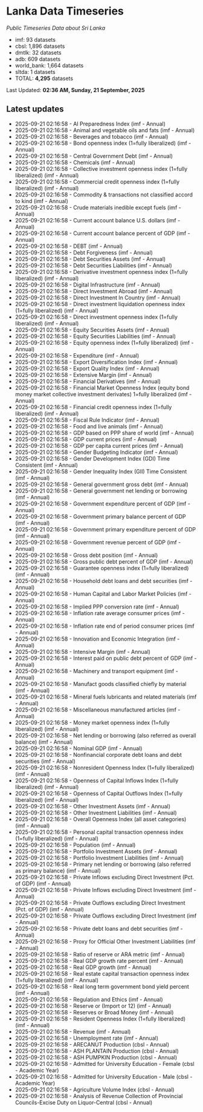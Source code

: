 # Lanka Data Timeseries
*Public Timeseries Data about Sri Lanka*

* imf: 93 datasets
* cbsl: 1,896 datasets
* dmtlk: 32 datasets
* adb: 609 datasets
* world_bank: 1,664 datasets
* sltda: 1 datasets
* TOTAL: **4,295** datasets

Last Updated: **02:36 AM, Sunday, 21 September, 2025**

## Latest updates

* 2025-09-21 02:16:58 - AI Preparedness Index (imf - Annual)
* 2025-09-21 02:16:58 - Animal and vegetable oils and fats (imf - Annual)
* 2025-09-21 02:16:58 - Beverages and tobacco (imf - Annual)
* 2025-09-21 02:16:58 - Bond openness index (1=fully liberalized) (imf - Annual)
* 2025-09-21 02:16:58 - Central Government Debt (imf - Annual)
* 2025-09-21 02:16:58 - Chemicals (imf - Annual)
* 2025-09-21 02:16:58 - Collective investment openness index (1=fully liberalized) (imf - Annual)
* 2025-09-21 02:16:58 - Commercial credit openness index (1=fully liberalized) (imf - Annual)
* 2025-09-21 02:16:58 - Commodity & transactions not classified accord to kind (imf - Annual)
* 2025-09-21 02:16:58 - Crude materials inedible except fuels (imf - Annual)
* 2025-09-21 02:16:58 - Current account balance U.S. dollars (imf - Annual)
* 2025-09-21 02:16:58 - Current account balance percent of GDP (imf - Annual)
* 2025-09-21 02:16:58 - DEBT (imf - Annual)
* 2025-09-21 02:16:58 - Debt Forgiveness (imf - Annual)
* 2025-09-21 02:16:58 - Debt Securities Assets (imf - Annual)
* 2025-09-21 02:16:58 - Debt Securities Liabilities (imf - Annual)
* 2025-09-21 02:16:58 - Derivative investment openness index (1=fully liberalized) (imf - Annual)
* 2025-09-21 02:16:58 - Digital Infrastructure (imf - Annual)
* 2025-09-21 02:16:58 - Direct Investment Abroad (imf - Annual)
* 2025-09-21 02:16:58 - Direct Investment In Country (imf - Annual)
* 2025-09-21 02:16:58 - Direct investment liquidation openness index (1=fully liberalized) (imf - Annual)
* 2025-09-21 02:16:58 - Direct investment openness index (1=fully liberalized) (imf - Annual)
* 2025-09-21 02:16:58 - Equity Securities Assets (imf - Annual)
* 2025-09-21 02:16:58 - Equity Securities Liabilities (imf - Annual)
* 2025-09-21 02:16:58 - Equity openness index (1=fully liberalized) (imf - Annual)
* 2025-09-21 02:16:58 - Expenditure (imf - Annual)
* 2025-09-21 02:16:58 - Export Diversification Index (imf - Annual)
* 2025-09-21 02:16:58 - Export Quality Index (imf - Annual)
* 2025-09-21 02:16:58 - Extensive Margin (imf - Annual)
* 2025-09-21 02:16:58 - Financial Derivatives (imf - Annual)
* 2025-09-21 02:16:58 - Financial Market Openness Index (equity bond money market collective investment derivates) 1=fully liberalized (imf - Annual)
* 2025-09-21 02:16:58 - Financial credit openness index (1=fully liberalized) (imf - Annual)
* 2025-09-21 02:16:58 - Fiscal Rule Indicator (imf - Annual)
* 2025-09-21 02:16:58 - Food and live animals (imf - Annual)
* 2025-09-21 02:16:58 - GDP based on PPP share of world (imf - Annual)
* 2025-09-21 02:16:58 - GDP current prices (imf - Annual)
* 2025-09-21 02:16:58 - GDP per capita current prices (imf - Annual)
* 2025-09-21 02:16:58 - Gender Budgeting Indicator (imf - Annual)
* 2025-09-21 02:16:58 - Gender Development Index (GDI) Time Consistent (imf - Annual)
* 2025-09-21 02:16:58 - Gender Inequality Index (GII) Time Consistent (imf - Annual)
* 2025-09-21 02:16:58 - General government gross debt (imf - Annual)
* 2025-09-21 02:16:58 - General government net lending or borrowing (imf - Annual)
* 2025-09-21 02:16:58 - Government expenditure percent of GDP (imf - Annual)
* 2025-09-21 02:16:58 - Government primary balance percent of GDP (imf - Annual)
* 2025-09-21 02:16:58 - Government primary expenditure percent of GDP (imf - Annual)
* 2025-09-21 02:16:58 - Government revenue percent of GDP (imf - Annual)
* 2025-09-21 02:16:58 - Gross debt position (imf - Annual)
* 2025-09-21 02:16:58 - Gross public debt percent of GDP (imf - Annual)
* 2025-09-21 02:16:58 - Guarantee openness index (1=fully liberalized) (imf - Annual)
* 2025-09-21 02:16:58 - Household debt loans and debt securities (imf - Annual)
* 2025-09-21 02:16:58 - Human Capital and Labor Market Policies (imf - Annual)
* 2025-09-21 02:16:58 - Implied PPP conversion rate (imf - Annual)
* 2025-09-21 02:16:58 - Inflation rate average consumer prices (imf - Annual)
* 2025-09-21 02:16:58 - Inflation rate end of period consumer prices (imf - Annual)
* 2025-09-21 02:16:58 - Innovation and Economic Integration (imf - Annual)
* 2025-09-21 02:16:58 - Intensive Margin (imf - Annual)
* 2025-09-21 02:16:58 - Interest paid on public debt percent of GDP (imf - Annual)
* 2025-09-21 02:16:58 - Machinery and transport equipment (imf - Annual)
* 2025-09-21 02:16:58 - Manufact goods classified chiefly by material (imf - Annual)
* 2025-09-21 02:16:58 - Mineral fuels lubricants and related materials (imf - Annual)
* 2025-09-21 02:16:58 - Miscellaneous manufactured articles (imf - Annual)
* 2025-09-21 02:16:58 - Money market openness index (1=fully liberalized) (imf - Annual)
* 2025-09-21 02:16:58 - Net lending or borrowing (also referred as overall balance) (imf - Annual)
* 2025-09-21 02:16:58 - Nominal GDP (imf - Annual)
* 2025-09-21 02:16:58 - Nonfinancial corporate debt loans and debt securities (imf - Annual)
* 2025-09-21 02:16:58 - Nonresident Openness Index (1=fully liberalized) (imf - Annual)
* 2025-09-21 02:16:58 - Openness of Capital Inflows Index (1=fully liberalized) (imf - Annual)
* 2025-09-21 02:16:58 - Openness of Capital Outflows Index (1=fully liberalized) (imf - Annual)
* 2025-09-21 02:16:58 - Other Investment Assets (imf - Annual)
* 2025-09-21 02:16:58 - Other Investment Liabilities (imf - Annual)
* 2025-09-21 02:16:58 - Overall Openness Index (all asset categories) (imf - Annual)
* 2025-09-21 02:16:58 - Personal capital transaction openness index (1=fully liberalized) (imf - Annual)
* 2025-09-21 02:16:58 - Population (imf - Annual)
* 2025-09-21 02:16:58 - Portfolio Investment Assets (imf - Annual)
* 2025-09-21 02:16:58 - Portfolio Investment Liabilities (imf - Annual)
* 2025-09-21 02:16:58 - Primary net lending or borrowing (also referred as primary balance) (imf - Annual)
* 2025-09-21 02:16:58 - Private Inflows excluding Direct Investment (Pct. of GDP) (imf - Annual)
* 2025-09-21 02:16:58 - Private Inflows excluding Direct Investment (imf - Annual)
* 2025-09-21 02:16:58 - Private Outflows excluding Direct Investment (Pct. of GDP) (imf - Annual)
* 2025-09-21 02:16:58 - Private Outflows excluding Direct Investment (imf - Annual)
* 2025-09-21 02:16:58 - Private debt loans and debt securities (imf - Annual)
* 2025-09-21 02:16:58 - Proxy for Official Other Investment Liabilities (imf - Annual)
* 2025-09-21 02:16:58 - Ratio of reserve or ARA metric (imf - Annual)
* 2025-09-21 02:16:58 - Real GDP growth rate percent (imf - Annual)
* 2025-09-21 02:16:58 - Real GDP growth (imf - Annual)
* 2025-09-21 02:16:58 - Real estate capital transaction openness index (1=fully liberalized) (imf - Annual)
* 2025-09-21 02:16:58 - Real long term government bond yield percent (imf - Annual)
* 2025-09-21 02:16:58 - Regulation and Ethics (imf - Annual)
* 2025-09-21 02:16:58 - Reserve or (Import or 12) (imf - Annual)
* 2025-09-21 02:16:58 - Reserves or Broad Money (imf - Annual)
* 2025-09-21 02:16:58 - Resident Openness Index (1=fully liberalized) (imf - Annual)
* 2025-09-21 02:16:58 - Revenue (imf - Annual)
* 2025-09-21 02:16:58 - Unemployment rate (imf - Annual)
* 2025-09-21 02:16:58 - ARECANUT Production (cbsl - Annual)
* 2025-09-21 02:16:58 - ASH PLANTAIN Production (cbsl - Annual)
* 2025-09-21 02:16:58 - ASH PUMPKIN Production (cbsl - Annual)
* 2025-09-21 02:16:58 - Admitted for University Education - Female (cbsl - Academic Year)
* 2025-09-21 02:16:58 - Admitted for University Education - Male (cbsl - Academic Year)
* 2025-09-21 02:16:58 - Agriculture Volume Index (cbsl - Annual)
* 2025-09-21 02:16:58 - Analysis of Revenue Collection of Provincial Councils-Excise Duty on Liquor-Central (cbsl - Annual)
